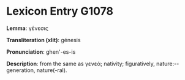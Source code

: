 # Lexicon Entry G1078

**Lemma**: γένεσις

**Transliteration (xlit)**: génesis

**Pronunciation**: ghen'-es-is

**Description**:
from the same as γενεά; nativity; figuratively, nature:--generation, nature(-ral).
